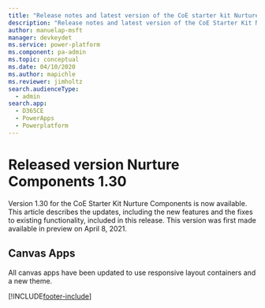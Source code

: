 ```yaml
---
title: "Release notes and latest version of the CoE starter kit Nurture Components 1.30 | MicrosoftDocs"
description: "Release notes and latest version of the CoE Starter Kit Nurture Components."
author: manuelap-msft
manager: devkeydet
ms.service: power-platform
ms.component: pa-admin
ms.topic: conceptual
ms.date: 04/10/2020
ms.author: mapichle
ms.reviewer: jimholtz
search.audienceType: 
  - admin
search.app: 
  - D365CE
  - PowerApps
  - Powerplatform
---
```


# Released version Nurture Components 1.30

Version 1.30 for the CoE Starter Kit Nurture Components is now available. This article describes the updates, including the new features and the fixes to existing functionality, included in this release. This version was first made available in preview on April 8, 2021.

## Canvas Apps

All canvas apps have been updated to use responsive layout containers and a new theme.

[!INCLUDE[footer-include](../../../includes/footer-banner.md)]